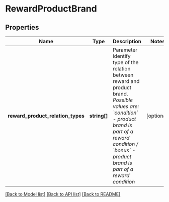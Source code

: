# RewardProductBrand

## Properties
Name | Type | Description | Notes
------------ | ------------- | ------------- | -------------
**reward_product_relation_types** | **string[]** | Parameter identify type of the relation between reward and product brand.  *Possible values are: &#x60;condition&#x60; - product brand is part of a reward condition / &#x60;bonus&#x60; - product brand is part of a reward condition* | [optional] 

[[Back to Model list]](../../README.md#documentation-for-models) [[Back to API list]](../../README.md#documentation-for-api-endpoints) [[Back to README]](../../README.md)


